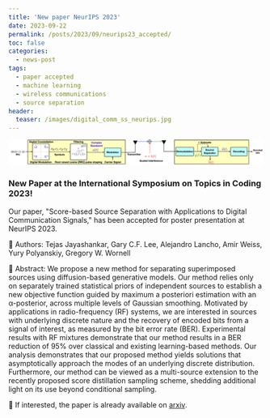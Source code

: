 ```yaml
---
title: 'New paper NeurIPS 2023'
date: 2023-09-22
permalink: /posts/2023/09/neurips23_accepted/
toc: false
categories:
  - news-post
tags:
  - paper accepted
  - machine learning
  - wireless communications
  - source separation
header:
  teaser: /images/digital_comm_ss_neurips.jpg
---
```


![NeurIPS 2023](/images/digital_comm_ss_neurips.jpg)

### New Paper at the International Symposium on Topics in Coding 2023!

Our paper, "Score-based Source Separation with Applications to Digital Communication Signals," has been accepted for poster presentation at NeurIPS 2023. 

👥 Authors: Tejas Jayashankar, Gary C.F. Lee, Alejandro Lancho, Amir Weiss, Yury Polyanskiy, Gregory W. Wornell

📑 Abstract: We propose a new method for separating superimposed sources using diffusion-based generative models. Our method relies only on separately trained statistical priors of independent sources to establish a new objective function guided by maximum a posteriori estimation with an α-posterior, across multiple levels of Gaussian smoothing. Motivated by applications in radio-frequency (RF) systems, we are interested in sources with underlying discrete nature and the recovery of encoded bits from a signal of interest, as measured by the bit error rate (BER). Experimental results with RF mixtures demonstrate that our method results in a BER reduction of 95% over classical and existing learning-based methods. Our analysis demonstrates that our proposed method yields solutions that asymptotically approach the modes of an underlying discrete distribution. Furthermore, our method can be viewed as a multi-source extension to the recently proposed score distillation sampling scheme, shedding additional light on its use beyond conditional sampling.

📝 If interested, the paper is already available on [arxiv](https://arxiv.org/abs/2306.14411).
